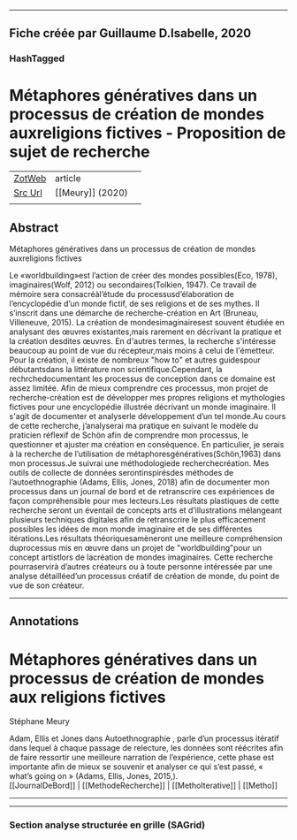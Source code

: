 
----
Fiche créée par Guillaume D.Isabelle, 2020 
---- 

### HashTagged 





# Métaphores génératives dans un processus de création de mondes auxreligions fictives - Proposition de sujet de recherche



|       |       |       |
|  ---  |  ---  |  ---  |
|   [ZotWeb](http://zotero.org/users/180474/items/8CD2R9Y5)    | article      |       |
|   [Src Url](undefined)    |  [[Meury]] (2020)     |       |
|       |       |       |


## Abstract

Métaphores génératives dans un processus de création de mondes auxreligions fictives

Le «worldbuilding»est l’action de créer des mondes possibles(Eco, 1978), imaginaires(Wolf, 2012) ou secondaires(Tolkien, 1947). Ce travail de mémoire sera consacréàl’étude du processusd’élaboration de l’encyclopédie d’un monde fictif, de ses religions et de ses mythes. Il s’inscrit dans une démarche de recherche-création en Art (Bruneau, Villeneuve, 2015). La création de mondesimaginairesest souvent étudiée en analysant des œuvres existantes,mais rarement en décrivant la pratique et la création desdites œuvres. En d'autres termes, la recherche s'intéresse beaucoup au point de vue du récepteur,mais moins à celui de l'émetteur. Pour la création, il existe de nombreux "how to" et autres guidespour débutantsdans la littérature non scientifique.Cependant, la rechrchedocumentant les processus de conception dans ce domaine est assez limitée. Afin de mieux comprendre ces processus, mon projet de recherche-création est de développer mes propres religions et mythologies fictives pour une encyclopédie illustrée décrivant un monde imaginaire. Il s'agit de documenter et analyserle développement d’un tel monde.Au cours de cette recherche, j’analyserai ma pratique en suivant le modèle du praticien réflexif de Schön afin de comprendre mon processus, le questionner et ajuster ma création en conséquence.  En particulier, je serais à la recherche de l’utilisation de métaphoresgénératives(Schön,1963) dans mon processus.Je suivrai une méthodologiede recherchecréation. Mes outils de collecte de données serontinspirésdes méthodes de l’autoethnographie (Adams, Ellis, Jones, 2018) afin de documenter mon processus dans un journal de bord et de retranscrire ces expériences de façon compréhensible pour mes lecteurs.Les  résultats  plastiques  de  cette  recherche  seront  un  éventail  de  concepts arts et d’illustrations mélangeant  plusieurs  techniques  digitales  afin  de  retranscrire  le  plus  efficacement  possibles  les idées de mon monde imaginaire et de ses différentes itérations.Les résultats théoriquesamèneront une meilleure compréhension duprocessus mis en œuvre dans un  projet  de "worldbuilding"pour  un concept  artistlors  de  lacréation  de  mondes  imaginaires. Cette recherche pourraservirà d’autres créateurs ou à toute personne intéressée par une analyse détailléed’un processus créatif de création de monde, du point de vue de son créateur.

----

## Annotations

Métaphores génératives dans un processus de création de mondes aux religions fictives
=====================================================================================



Stéphane Meury



Adam, Ellis et Jones dans Autoethnographie , parle d’un processus itératif dans lequel à chaque passage de relecture, les données sont réécrites afin de faire ressortir une meilleure narration de l’expérience, cette phase est importante afin de mieux se souvenir et analyser ce qui s’est passé, « what’s going on » (Adams, Ellis, Jones, 2015,).  
[[JournalDeBord]] | [[MethodeRecherche]] | [[MethoIterative]] | [[Metho]] 








----

----



### Section analyse structurée en grille (SAGrid)


